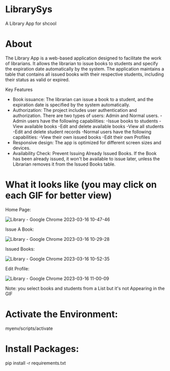 # LibrarySys
A Library App for shcool

# About
The Library App is a web-based application designed to facilitate the work of librarians. It allows the librarian to issue books to students and specify the expiration date automatically by the system. The application maintains a table that contains all issued books with their respective students, including their status as valid or expired.

Key Features
- Book issuance: The librarian can issue a book to a student, and the expiration date is specified by the system automatically.
- Authorization: The project includes user authentication and authorization. There are two types of users: Admin and Normal users.
  -Admin users have the following capabilities:
    -Issue books to students
    -View available books
    -Edit and delete available books
    -View all students
  -Edit and delete student records
  -Normal users have the following capabilities:
    -View their own issued books
    -Edit their own Profiles
- Responsive design: The app is optimized for different screen sizes and devices.
- Availability Check: Prevent Issuing Already Issued Books. If the Book has been already issued, it won't be available to issue later, unless the Librarian removes it from the Issued Books table.

# What it looks like (you may click on each GIF for better view)
Home Page:

![Library - Google Chrome 2023-03-16 10-47-46](https://user-images.githubusercontent.com/89397795/225563914-6d1d3c49-61d5-4bd8-90d2-cdd210d163a3.gif)

Issue A Book:

![Library - Google Chrome 2023-03-16 10-29-28](https://user-images.githubusercontent.com/89397795/225559729-8fb91c3a-da10-4c56-93c2-9819c1cc0107.gif)

Issued Books:

![Library - Google Chrome 2023-03-16 10-52-35](https://user-images.githubusercontent.com/89397795/225564825-0e4fd92b-f5af-479d-bd38-59ce424610bd.gif)
 
Edit Profile:

![Library - Google Chrome 2023-03-16 11-00-09](https://user-images.githubusercontent.com/89397795/225568146-df2d58d9-ef17-44c9-8c9c-5bd4ec515c51.gif)


Note: you select books and students from a List but it's not Appearing in the GIF

# Activate the Environment:
myenv/scripts/activate

# Install Packages:
pip install -r requirements.txt
